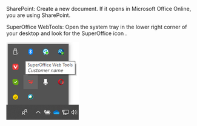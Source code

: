 <!-- markdownlint-disable-file MD041 -->
SharePoint: Create a new document. If it opens in Microsoft Office Online, you are using SharePoint.

SuperOffice WebTools: Open the system tray in the lower right corner of your desktop and look for the SuperOffice icon .

![icon](../../../media/webtools-system-tray.png)
